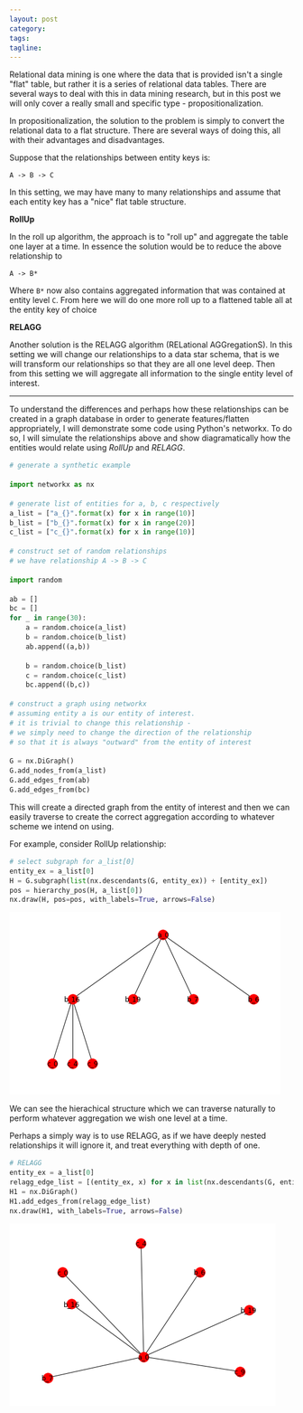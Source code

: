 ```yaml
---
layout: post
category:
tags:
tagline:
---
```


Relational data mining is one where the data that is provided isn't a single "flat" table, but rather it is a series of relational data tables. There are several ways to deal with this in data mining research, but in this post we will only cover a really small and specific type - propositionalization.

In propositionalization, the solution to the problem is simply to convert the relational data to a flat structure. There are several ways of doing this, all with their advantages and disadvantages.

Suppose that the relationships between entity keys is:

```
A -> B -> C
```

In this setting, we may have many to many relationships and assume that each entity key has a "nice" flat table structure.

**RollUp**

In the roll up algorithm, the approach is to "roll up" and aggregate the table one layer at a time. In essence the solution would be to reduce the above relationship to

```
A -> B*
```

Where `B*` now also contains aggregated information that was contained at entity level `C`. From here we will do one more roll up to a flattened table all at the entity key of choice

**RELAGG**

Another solution is the RELAGG algorithm (RELational AGGregationS). In this setting we will change our relationships to a data star schema, that is we will transform our relationships so that they are all one level deep. Then from this setting we will aggregate all information to the single entity level of interest.

---

To understand the differences and perhaps how these relationships can be created in a graph database in order to generate features/flatten appropriately, I will demonstrate some code using Python's networkx. To do so, I will simulate the relationships above and show diagramatically how the entities would relate using _RollUp_ and _RELAGG_.

```python
# generate a synthetic example

import networkx as nx

# generate list of entities for a, b, c respectively
a_list = ["a_{}".format(x) for x in range(10)]
b_list = ["b_{}".format(x) for x in range(20)]
c_list = ["c_{}".format(x) for x in range(10)]

# construct set of random relationships
# we have relationship A -> B -> C

import random

ab = []
bc = []
for _ in range(30):
    a = random.choice(a_list)
    b = random.choice(b_list)
    ab.append((a,b))

    b = random.choice(b_list)
    c = random.choice(c_list)
    bc.append((b,c))

# construct a graph using networkx
# assuming entity a is our entity of interest.
# it is trivial to change this relationship -
# we simply need to change the direction of the relationship
# so that it is always "outward" from the entity of interest

G = nx.DiGraph()
G.add_nodes_from(a_list)
G.add_edges_from(ab)
G.add_edges_from(bc)

```

This will create a directed graph from the entity of interest and then we can easily traverse to create the correct aggregation according to whatever scheme we intend on using.

For example, consider RollUp relationship:

```python
# select subgraph for a_list[0]
entity_ex = a_list[0]
H = G.subgraph(list(nx.descendants(G, entity_ex)) + [entity_ex])
pos = hierarchy_pos(H, a_list[0])
nx.draw(H, pos=pos, with_labels=True, arrows=False)
```

![rollup](/img/rdm/rollup.png)

We can see the hierachical structure which we can traverse naturally to perform whatever aggregation we wish one level at a time.

Perhaps a simply way is to use RELAGG, as if we have deeply nested relationships it will ignore it, and treat everything with depth of one.

```python
# RELAGG
entity_ex = a_list[0]
relagg_edge_list = [(entity_ex, x) for x in list(nx.descendants(G, entity_ex))]
H1 = nx.DiGraph()
H1.add_edges_from(relagg_edge_list)
nx.draw(H1, with_labels=True, arrows=False)
```

![relagg](/img/rdm/relagg.png)
